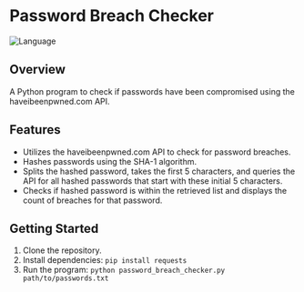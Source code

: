 # Password Breach Checker

![Language](https://img.shields.io/badge/Language-Python-blue.svg)

## Overview

A Python program to check if passwords have been compromised using the haveibeenpwned.com API.

## Features

- Utilizes the haveibeenpwned.com API to check for password breaches.
- Hashes passwords using the SHA-1 algorithm.
- Splits the hashed password, takes the first 5 characters, and queries the API for all hashed passwords that start with these initial 5 characters.
- Checks if hashed password is within the retrieved list and displays the count of breaches for that password.

## Getting Started

1. Clone the repository.
2. Install dependencies: `pip install requests`
3. Run the program: `python password_breach_checker.py path/to/passwords.txt`

